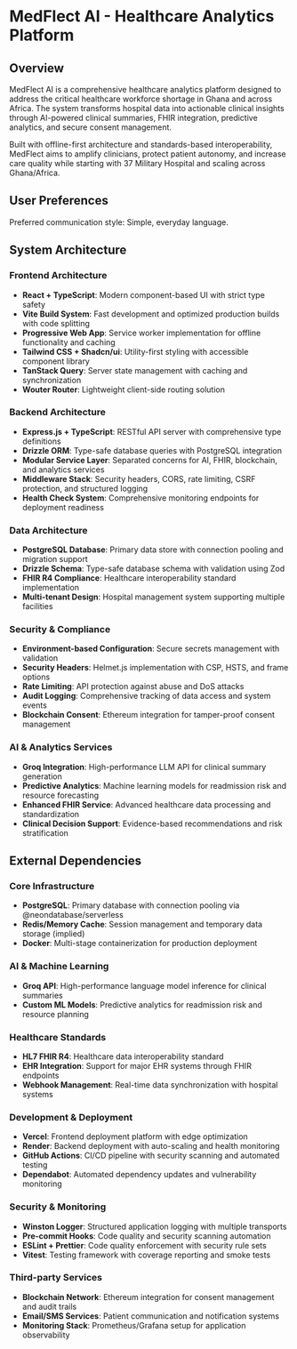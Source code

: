 # MedFlect AI - Healthcare Analytics Platform

## Overview

MedFlect AI is a comprehensive healthcare analytics platform designed to address the critical healthcare workforce shortage in Ghana and across Africa. The system transforms hospital data into actionable clinical insights through AI-powered clinical summaries, FHIR integration, predictive analytics, and secure consent management. 

Built with offline-first architecture and standards-based interoperability, MedFlect aims to amplify clinicians, protect patient autonomy, and increase care quality while starting with 37 Military Hospital and scaling across Ghana/Africa.

## User Preferences

Preferred communication style: Simple, everyday language.

## System Architecture

### Frontend Architecture
- **React + TypeScript**: Modern component-based UI with strict type safety
- **Vite Build System**: Fast development and optimized production builds with code splitting
- **Progressive Web App**: Service worker implementation for offline functionality and caching
- **Tailwind CSS + Shadcn/ui**: Utility-first styling with accessible component library
- **TanStack Query**: Server state management with caching and synchronization
- **Wouter Router**: Lightweight client-side routing solution

### Backend Architecture
- **Express.js + TypeScript**: RESTful API server with comprehensive type definitions
- **Drizzle ORM**: Type-safe database queries with PostgreSQL integration
- **Modular Service Layer**: Separated concerns for AI, FHIR, blockchain, and analytics services
- **Middleware Stack**: Security headers, CORS, rate limiting, CSRF protection, and structured logging
- **Health Check System**: Comprehensive monitoring endpoints for deployment readiness

### Data Architecture
- **PostgreSQL Database**: Primary data store with connection pooling and migration support
- **Drizzle Schema**: Type-safe database schema with validation using Zod
- **FHIR R4 Compliance**: Healthcare interoperability standard implementation
- **Multi-tenant Design**: Hospital management system supporting multiple facilities

### Security & Compliance
- **Environment-based Configuration**: Secure secrets management with validation
- **Security Headers**: Helmet.js implementation with CSP, HSTS, and frame options
- **Rate Limiting**: API protection against abuse and DoS attacks
- **Audit Logging**: Comprehensive tracking of data access and system events
- **Blockchain Consent**: Ethereum integration for tamper-proof consent management

### AI & Analytics Services
- **Groq Integration**: High-performance LLM API for clinical summary generation
- **Predictive Analytics**: Machine learning models for readmission risk and resource forecasting
- **Enhanced FHIR Service**: Advanced healthcare data processing and standardization
- **Clinical Decision Support**: Evidence-based recommendations and risk stratification

## External Dependencies

### Core Infrastructure
- **PostgreSQL**: Primary database with connection pooling via @neondatabase/serverless
- **Redis/Memory Cache**: Session management and temporary data storage (implied)
- **Docker**: Multi-stage containerization for production deployment

### AI & Machine Learning
- **Groq API**: High-performance language model inference for clinical summaries
- **Custom ML Models**: Predictive analytics for readmission risk and resource planning

### Healthcare Standards
- **HL7 FHIR R4**: Healthcare data interoperability standard
- **EHR Integration**: Support for major EHR systems through FHIR endpoints
- **Webhook Management**: Real-time data synchronization with hospital systems

### Development & Deployment
- **Vercel**: Frontend deployment platform with edge optimization
- **Render**: Backend deployment with auto-scaling and health monitoring
- **GitHub Actions**: CI/CD pipeline with security scanning and automated testing
- **Dependabot**: Automated dependency updates and vulnerability monitoring

### Security & Monitoring
- **Winston Logger**: Structured application logging with multiple transports
- **Pre-commit Hooks**: Code quality and security scanning automation
- **ESLint + Prettier**: Code quality enforcement with security rule sets
- **Vitest**: Testing framework with coverage reporting and smoke tests

### Third-party Services
- **Blockchain Network**: Ethereum integration for consent management and audit trails
- **Email/SMS Services**: Patient communication and notification systems
- **Monitoring Stack**: Prometheus/Grafana setup for application observability